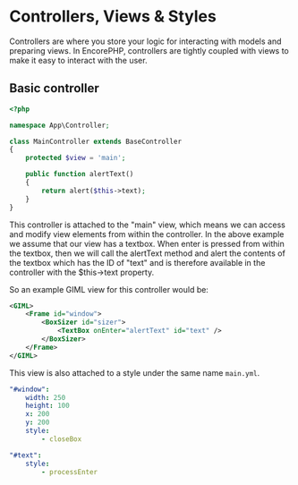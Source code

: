 # Controllers, Views & Styles

Controllers are where you store your logic for interacting with models and preparing views. In EncorePHP, controllers are tightly coupled with views to make it easy to interact with the user.

## Basic controller

```php
<?php

namespace App\Controller;

class MainController extends BaseController
{
    protected $view = 'main';

    public function alertText()
    {
        return alert($this->text);
    }
}
```

This controller is attached to the "main" view, which means we can access and modify view elements from within the controller. In the above example we assume that our view has a textbox. When enter is pressed from within the textbox, then we will call the alertText method and alert the contents of the textbox which has the ID of "text" and is therefore available in the controller with the $this->text property.

So an example GIML view for this controller would be:

```xml
<GIML>
    <Frame id="window">
        <BoxSizer id="sizer">
            <TextBox onEnter="alertText" id="text" />
        </BoxSizer>
    </Frame>
</GIML>
```

This view is also attached to a style under the same name ```main.yml```.

```yaml
"#window":
    width: 250
    height: 100
    x: 200
    y: 200
    style:
        - closeBox

"#text":
    style:
        - processEnter
```
